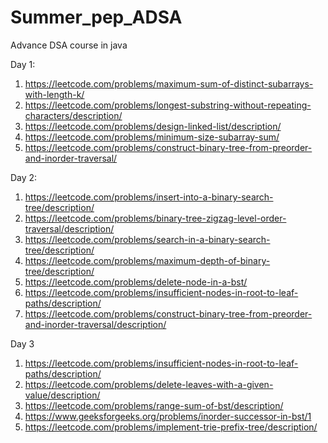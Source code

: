 # Summer_pep_ADSA
Advance DSA course in java

Day 1: 
1. https://leetcode.com/problems/maximum-sum-of-distinct-subarrays-with-length-k/
2. https://leetcode.com/problems/longest-substring-without-repeating-characters/description/
3. https://leetcode.com/problems/design-linked-list/description/
4. https://leetcode.com/problems/minimum-size-subarray-sum/
5. https://leetcode.com/problems/construct-binary-tree-from-preorder-and-inorder-traversal/

Day 2:
1. https://leetcode.com/problems/insert-into-a-binary-search-tree/description/
2. https://leetcode.com/problems/binary-tree-zigzag-level-order-traversal/description/
3. https://leetcode.com/problems/search-in-a-binary-search-tree/description/
4. https://leetcode.com/problems/maximum-depth-of-binary-tree/description/
5. https://leetcode.com/problems/delete-node-in-a-bst/
6. https://leetcode.com/problems/insufficient-nodes-in-root-to-leaf-paths/description/
7. https://leetcode.com/problems/construct-binary-tree-from-preorder-and-inorder-traversal/description/

Day 3
1. https://leetcode.com/problems/insufficient-nodes-in-root-to-leaf-paths/description/
2. https://leetcode.com/problems/delete-leaves-with-a-given-value/description/
3. https://leetcode.com/problems/range-sum-of-bst/description/
4. https://www.geeksforgeeks.org/problems/inorder-successor-in-bst/1
5. https://leetcode.com/problems/implement-trie-prefix-tree/description/
